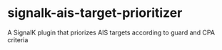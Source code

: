 # signalk-ais-target-prioritizer
A SignalK plugin that priorizes AIS targets according to guard and CPA criteria
